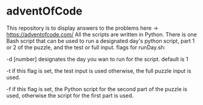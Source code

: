 # adventOfCode
This repository is to display answers to the problems here -> https://adventofcode.com/
All the scripts are written in Python. 
There is one Bash script that can be used to run a designated day's python script, part 1 or 2 of the puzzle, and the test or full input.
flags for runDay.sh:

  -d [number] designates the day you wan to run for the script. default is 1

  -t if this flag is set, the test input is used otherwise, the full puzzle input is used.

  -f if this flag is set, the Python script for the second part of the puzzle is used, otherwise the script for the first part is used.
